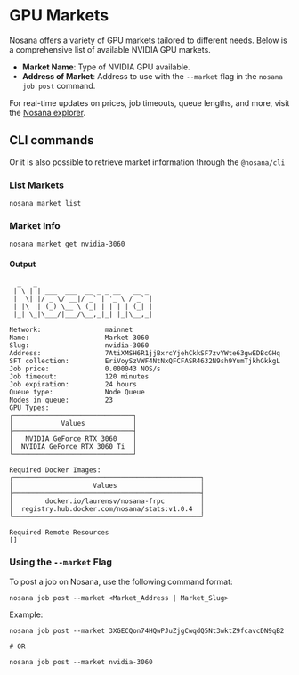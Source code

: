# GPU Markets

Nosana offers a variety of GPU markets tailored to different needs. Below is a comprehensive list of available NVIDIA GPU markets.

- **Market Name**: Type of NVIDIA GPU available.
- **Address of Market**: Address to use with the `--market` flag in the `nosana job post` command.

For real-time updates on prices, job timeouts, queue lengths, and more, visit the [Nosana explorer](https://dashboard.nosana.com/markets).

## CLI commands

Or it is also possible to retrieve market information through the `@nosana/cli`

### List Markets

```sh:no-line-numbers
nosana market list
```

### Market Info

```sh:no-line-numbers
nosana market get nvidia-3060
```

#### Output

```sh:no-line-numbers
  _   _
 | \ | | ___  ___  __ _ _ __   __ _
 |  \| |/ _ \/ __|/ _` | '_ \ / _` |
 | |\  | (_) \__ \ (_| | | | | (_| |
 |_| \_|\___/|___/\__,_|_| |_|\__,_|

Network:                mainnet
Name:                   Market 3060
Slug:                   nvidia-3060
Address:                7AtiXMSH6R1jjBxrcYjehCkkSF7zvYWte63gwEDBcGHq
SFT collection:         EriVoySzVWF4NtNxQFCFASR4632N9sh9YumTjkhGkkgL
Job price:              0.000043 NOS/s
Job timeout:            120 minutes
Job expiration:         24 hours
Queue type:             Node Queue
Nodes in queue:         23
GPU Types:
┌──────────────────────────────┐
│            Values            │
├──────────────────────────────┤
│   NVIDIA GeForce RTX 3060    │
│  NVIDIA GeForce RTX 3060 Ti  │
└──────────────────────────────┘

Required Docker Images:
┌───────────────────────────────────────────────┐
│                    Values                     │
├───────────────────────────────────────────────┤
│        docker.io/laurensv/nosana-frpc         │
│  registry.hub.docker.com/nosana/stats:v1.0.4  │
└───────────────────────────────────────────────┘

Required Remote Resources
[]
```

### Using the `--market` Flag

To post a job on Nosana, use the following command format:

```sh:no-line-numbers
nosana job post --market <Market_Address | Market_Slug>
```

Example:

```sh:no-line-numbers
nosana job post --market 3XGECQon74HQwPJuZjgCwqdQ5Nt3wktZ9fcavcDN9qB2

# OR

nosana job post --market nvidia-3060
```
